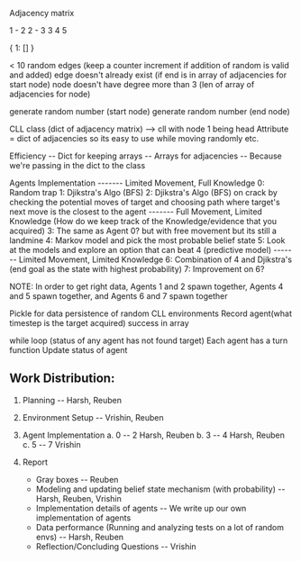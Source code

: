 Adjacency matrix

1 - 2
2 - 3
3
4
5

{
    1: []
}

< 10 random edges (keep a counter increment if addition of random is valid and added)
edge doesn't already exist (if end is in array of adjacencies for start node)
node doesn't have degree more than 3 (len of array of adjacencies for node)

generate random number (start node)
generate random number (end node)


CLL class (dict of adjacency matrix) --> cll with node 1 being head
    Attribute = dict of adjacencies so its easy to use while moving randomly etc.

Efficiency 
-- Dict for keeping arrays
-- Arrays for adjacencies
-- Because we're passing in the dict to the class


Agents Implementation
------- Limited Movement, Full Knowledge
0: Random trap
1: Djikstra's Algo (BFS)
2: Djikstra's Algo (BFS) on crack by checking the potential moves of target and choosing path where target's next move is the closest to the agent
------- Full Movement, Limited Knowledge
(How do we keep track of the Knowledge/evidence that you acquired)
3: The same as Agent 0? but with free movement but its still a landmine
4: Markov model and pick the most probable belief state
5: Look at the models and explore an option that can beat 4 (predictive model)
------- Limited Movement, Limited Knowledge
6: Combination of 4 and Djikstra's (end goal as the state with highest probability)
7: Improvement on 6?

NOTE: In order to get right data, Agents 1 and 2 spawn together, Agents 4 and 5 spawn together, and Agents 6 and 7 spawn together

Pickle for data persistence of random CLL environments
Record agent(what timestep is the target acquired) success in array 

while loop (status of any agent has not found target)
    Each agent has a turn function
    Update status of agent


## Work Distribution:
1. Planning -- Harsh, Reuben
2. Environment Setup -- Vrishin, Reuben
3. Agent Implementation
    a. 0 -- 2 Harsh, Reuben
    b. 3 -- 4 Harsh, Reuben
    c. 5 -- 7 Vrishin

4. Report
    - Gray boxes -- Reuben
    - Modeling and updating belief state mechanism (with probability) -- Harsh, Reuben, Vrishin
    - Implementation details of agents -- We write up our own implementation of agents
    - Data performance (Running and analyzing tests on a lot of random envs) -- Harsh, Reuben
    - Reflection/Concluding Questions -- Vrishin
